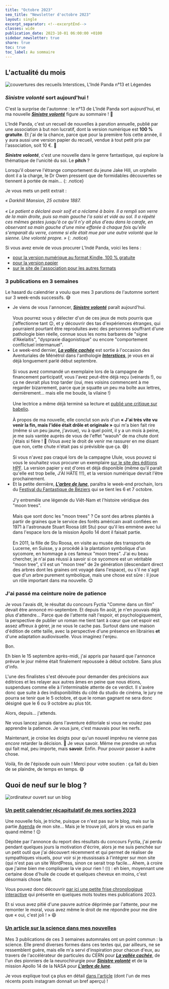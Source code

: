 ```yaml
---
title: "Octobre 2023"
seo_title: "Newsletter d'octobre 2023"
layout: single
excerpt_separator: <!--excerptEnd-->
classes: wide
publication_date: 2023-10-01 06:00:00 +0100
sidebar_newsletter: true
share: true
toc: true
toc_label: Au sommaire
---
```

<!--excerptEnd-->

## L'actualité du mois

<img alt="couvertures des recueils Interstices, L'Indé Panda n°13 et Légendes" src="https://catherinephanvan.fr/assets/images/newsletter/2023-10-sorties-automne.jpg">

### ***Sinistre volonté*** sort aujourd'hui !

C'est la surprise de l'automne : le n°13 de L'Indé Panda sort aujourd'hui, et ma nouvelle <a href="https://catherinephanvan.fr/publications/sinistre-volonte/" target="_blank">***Sinistre volonté***</a> figure au sommaire ! 🎉

L'Indé Panda, c'est un recueil de nouvelles à parution annuelle, publié par une association à but non lucratif, dont la version numérique est **100&nbsp;% gratuite**. Et j'ai de la chance, parce que pour la première fois cette année, il y aura aussi une version papier du recueil, vendue à tout petit prix par l'association, soit 10&nbsp;€. 🥰

***Sinistre volonté***, c'est une nouvelle dans le genre fantastique, qui explore la thématique de l'unicité du soi. Le **pitch** ?

Lorsqu'il observe l'étrange comportement du jeune Jake Hill, un orphelin dont il a la charge, le Dr Owen pressent que de formidables découvertes se tiennent à portée de main…
{: .notice}

Je vous mets un petit extrait :

*«&nbsp;Darkhill Mansion, 25 octobre 1887.*<br/><br/>
*«&nbsp;Le patient a déclaré avoir soif et a réclamé à boire. Il a rempli son verre de la main droite, puis sa main gauche l'a saisi et vidé au sol. Il a répété ces mêmes gestes jusqu'à ce qu'il n'y ait plus d'eau dans la carafe, en observant sa main gauche d'une mine effarée à chaque fois qu'elle s'emparait du verre, comme si elle était mue par une autre volonté que la sienne. Une volonté propre.&nbsp;»*
{: .notice}

Si vous avez envie de vous procurer L'Indé Panda, voici les liens&nbsp;:
* <a href="https://amzn.to/45616ik" target="_blank">pour la version numérique au format Kindle, 100&nbsp;% gratuite</a>
* <a href="https://amzn.to/3EYx1Xc" target="_blank">pour la version papier</a>
* <a href="https://lindepanda.wordpress.com/category/publications/" target="_blank">sur le site de l'association pour les autres formats</a>


### 3 publications en 3 semaines

Le hasard du calendrier a voulu que mes 3 parutions de l'automne sortent sur 3 week-ends successifs. 😅

* Je viens de vous l'annoncer, <a href="https://catherinephanvan.fr/publications/sinistre-volonte/" target="_blank">***Sinistre volonté***</a> paraît aujourd'hui.<br/><br/>
Vous pourrez vous y délecter d'un de ces jeux de mots pourris que j'affectionne tant 😉, et y découvrir des tas d'expériences étranges, qui pourraient pourtant être reproduites avec des personnes souffrant d'une pathologie bien réelle, connue sous les noms barbares de "signe d'Akelaitis", "dyspraxie diagonistique" ou encore "comportement conflictuel intermanuel".
* Le week-end dernier, <a href="https://catherinephanvan.fr/publications/la-vallee-cachee/" target="_blank">***La vallée cachée***</a> est sortie à l'occasion des Aventuriales de Ménétrol dans l'anthologie <a href="https://herosdepapierfroisse.fr/editionshpf/nos-livres/interstices/" target="_blank">***Interstices***</a>, je vous en ai déjà longuement parlé début septembre.<br/><br/>
Si vous avez commandé un exemplaire lors de la campagne de financement participatif, vous l'avez peut-être déjà reçu (veinards&nbsp;!), ou ça ne devrait plus trop tarder (oui, mes voisins commencent à me regarder bizarrement, parce que je squatte un peu ma boîte aux lettres, dernièrement… mais elle me boude, la vilaine&nbsp;!)<br/><br/>
Une lectrice a même déjà terminé sa lecture et <a href="https://www.babelio.com/livres/Daucus-Interstices/1567872/critiques/3619204" target="_blank">publié une critique sur babelio</a>.<br/><br/>
À propos de ma nouvelle, elle conclut son avis d'un **&laquo;&nbsp;J'ai très vite vu venir la fin, mais l'idée était drôle et originale&nbsp;&raquo;** qui m'a bien fait rire (même si un peu jaune, j'avoue), vu à quel point, il y a un mois à peine, je me suis vantée auprès de vous de l'effet "waouh" de ma chute dont j'étais si fière&nbsp;! 🤣 (Vous avez le droit de venir me rassurer en me disant que non, cette chute n'était pas si prévisible que ça. 😅)<br/><br/>
Si vous n'avez pas craqué lors de la campagne Ulule, vous pouvez si vous le souhaitez vous procurer un exemplaire <a href="https://herosdepapierfroisse.fr/editionshpf/nos-livres/interstices/" target="_blank">sur le site des éditions HPF</a>. La version papier y est d'ores et déjà disponible (même qu'il paraît qu'elle est trop belle, J'AI HÂTE&nbsp;!!!), et la version numérique devrait l'être prochainement.
* Et la petite dernière, <a href="https://catherinephanvan.fr/publications/l-arbre-de-lune/" target="_blank">***L'arbre de lune***</a>, paraîtra le week-end prochain, lors du <a href="https://festival-fantastique.fr/" target="_blank">Festival du Fantastique de Béziers</a> qui se tient les 6 et 7 octobre.<br/><br/>
J'y entremêle une légende du Viêt-Nam et l'histoire véridique des "moon trees".<br/><br/>
Mais que sont donc les "moon trees"&nbsp;? Ce sont des arbres plantés à partir de graines que le service des forêts américain avait confiées en 1971 à l'astronaute Stuart Roosa (dit Stu) pour qu'il les emmène avec lui dans l'espace lors de la mission Apollo 14 dont il faisait partie.<br/><br/>
En 2011, la fille de Stu Roosa, en visite au musée des transports de Lucerne, en Suisse, y a procédé à la plantation symbolique d'un sycomore, en hommage à ces fameux "moon trees". J'ai eu beau chercher, je n'ai pas réussi à savoir si ce sycomore est un véritable "moon tree", s'il est un "moon tree" de 2e génération (descendant direct des arbres dont les graines ont voyagé dans l'espace), ou s'il ne s'agit que d'un arbre purement symbolique, mais une chose est sûre&nbsp;: il joue un rôle important dans ma nouvelle. 😊

### J'ai passé ma ceinture noire de patience

Je vous l'avais dit, le résultat du concours Fyctia "Comme dans un film" devait être annoncé mi-septembre. Et depuis fin août, je n'en pouvais déjà plus d'attendre&hellip; Parce que de l'attente naît l'espoir, et psychologiquement, la perspective de publier un roman me tient tant à c&oelig;ur que cet espoir est assez affreux à gérer, je ne vous le cache pas. Surtout dans une maison d'édition de cette taille, avec la perspective d'une présence en librairies **et** d'une adaptation audiovisuelle. Vous imaginez l'enjeu.

Bon.

Eh bien le 15&nbsp;septembre après-midi, j'ai appris par hasard que l'annonce prévue le jour même était finalement repoussée à début octobre. Sans plus d'info.

L'une des finalistes s'est dévouée pour demander des précisions aux éditrices et les relayer aux autres âmes en peine que nous étions, suspendues comme elle à l'interminable attente de ce verdict. Il s'avère donc que suite à des indisponibilités du côté du studio de cinéma, le jury ne pourra se tenir que le 5 octobre, et que le roman gagnant ne sera donc désigné que le 6 ou 9 octobre au plus tôt.

Alors, depuis&hellip; j'attends.

Ne vous lancez jamais dans l'aventure éditoriale si vous ne voulez pas apprendre la patience. Je vous jure, c'est mauvais pour les nerfs.

Maintenant, je croise les doigts pour qu'un nouvel imprévu ne vienne pas <em>encore</em> retarder la décision. 🤞 Je veux savoir. Même me prendre un refus qui fait mal, peu importe, mais <strong>savoir</strong>. Enfin. Pour pouvoir passer à autre chose.

Voilà, fin de l'épisode ouin ouin&nbsp;! Merci pour votre soutien&nbsp;: ça fait du bien de se plaindre, de temps en temps. 😅

## Quoi de neuf sur le blog&nbsp;?

<img alt="ordinateur ouvert sur un blog" src="https://catherinephanvan.fr/assets/images/newsletter/blog-mockup.webp">

### <a href="https://catherinephanvan.fr/agenda" target="_blank">Un petit calendrier récapitulatif de mes sorties 2023</a>

Une nouvelle fois, je triche, puisque ce n'est pas sur le blog, mais sur la partie <a href="https://catherinephanvan.fr/agenda" target="_blank">Agenda</a> de mon site&hellip; Mais je le trouve joli, alors je vous en parle quand même&nbsp;! 😉

Dépitée par l'annonce du report des résultats du concours Fyctia, j'ai perdu pendant quelques jours la motivation d'écrire, alors je me suis penchée sur un petit outil que j'ai découvert récemment et qui permet de réaliser de sympathiques visuels, pour voir si je réussissais à l'intégrer sur mon site (qui n'est pas un site WordPress, sinon ce serait trop facile&hellip; Ahem, à croire que j'aime bien me compliquer la vie pour rien&nbsp;! 🙄)&nbsp;: eh bien, moyennant une certaine dose d'huile de coude et quelques cheveux en moins, c'est désormais chose faite.

Vous pouvez donc découvrir <a href="https://catherinephanvan.fr/agenda" target="_blank">par ici une petite frise chronologique interactive</a> qui présente en quelques mots toutes mes publications 2023.

Et si vous avez pitié d'une pauvre autrice déprimée par l'attente, pour me remonter le moral, vous avez même le droit de me répondre pour me dire que &laquo;&nbsp;oui, c'est joli&nbsp;!&nbsp;&raquo; 😄

### <a href="https://catherinephanvan.fr/ecriture/2023/09/30/la-science-dans-mes-nouvelles.html" target="_blank">Un article sur la science dans mes nouvelles</a>

Mes 3 publications de ces 3 semaines automnales ont un point commun&nbsp;: la science. Elle prend diverses formes dans ces textes qui, par ailleurs, ne se ressemblent guère, mais elle m'a servi d'inspiration pour chacun d'eux, au travers de l'accélérateur de particules du CERN pour <a href="https://catherinephanvan.fr/publications/la-vallee-cachee/" target="_blank">***La vallée cachée***</a>, de l'un des pionniers de la neurochirurgie pour <a href="https://catherinephanvan.fr/publications/sinistre-volonte/" target="_blank">***Sinistre volonté***</a> et de la mission Apollo 14 de la NASA pour <a href="https://catherinephanvan.fr/publications/l-arbre-de-lune/" target="_blank">***L'arbre de lune***</a>.

Je vous explique tout ça plus en détail <a href="https://catherinephanvan.fr/ecriture/2023/09/30/la-science-dans-mes-nouvelles.html" target="_blank">dans l'article</a> (dont l'un de mes récents posts instagram donnait un bref aperçu)&nbsp;!